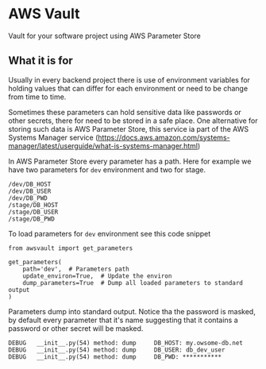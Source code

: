 # AWS Vault
Vault for your software project using AWS Parameter Store

## What it is for
Usually in every backend project there is use of environment variables for holding values that can differ for each environment or need to be change from time to time. 

Sometimes these parameters can hold sensitive data like passwords or other secrets, there for need to be stored in a safe place.
One alternative for storing such data is AWS Parameter Store, this service ia part of the AWS Systems Manager service (https://docs.aws.amazon.com/systems-manager/latest/userguide/what-is-systems-manager.html)

In AWS Parameter Store every parameter has a path. 
Here for example we have two parameters for `dev` environment and two for stage.

    /dev/DB_HOST
    /dev/DB_USER
    /dev/DB_PWD
    /stage/DB_HOST
    /stage/DB_USER
    /stage/DB_PWD

To load parameters for `dev` environment see this code snippet

    from awsvault import get_parameters
    
    get_parameters(
        path='dev',  # Parameters path
        update_environ=True,  # Update the environ
        dump_parameters=True  # Dump all loaded parameters to standard output
    )

Parameters dump into standard output. Notice tha the password is masked, by default every parameter that it's name suggesting that it contains a password or other secret will be masked.  

    DEBUG	__init__.py(54) method: dump 	 DB_HOST: my.owsome-db.net
    DEBUG	__init__.py(54) method: dump 	 DB_USER: db_dev_user
    DEBUG	__init__.py(54) method: dump 	 DB_PWD: ***********